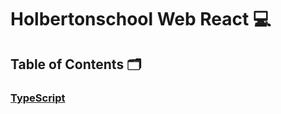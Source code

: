 # **Holbertonschool Web React** :computer:

## **Table of Contents** :card_index_dividers:

### [TypeScript](https://github.com/Qcarvalhooliveira/holbertonschool-web_react/tree/master/TypeScript)

